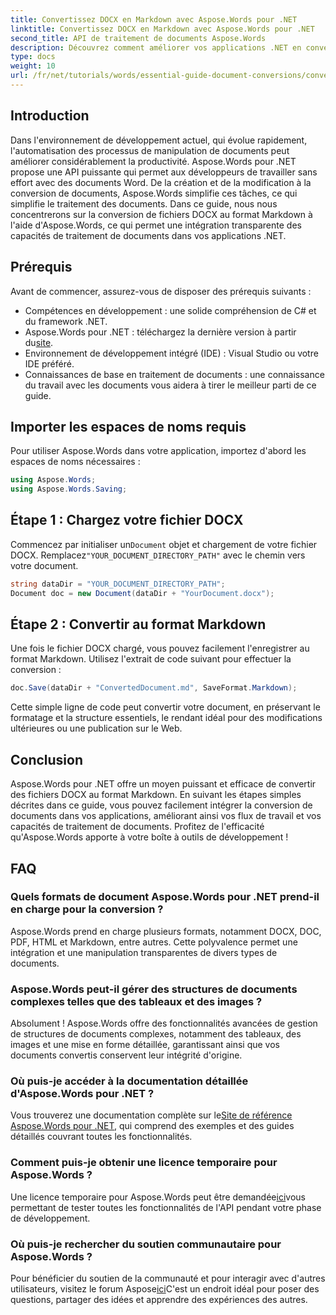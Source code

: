 ```yaml
---
title: Convertissez DOCX en Markdown avec Aspose.Words pour .NET
linktitle: Convertissez DOCX en Markdown avec Aspose.Words pour .NET
second_title: API de traitement de documents Aspose.Words
description: Découvrez comment améliorer vos applications .NET en convertissant de manière transparente des fichiers DOCX en Markdown à l'aide d'Aspose.Words pour .NET. Ce guide complet contient des instructions étape par étape et des FAQ.
type: docs
weight: 10
url: /fr/net/tutorials/words/essential-guide-document-conversions/convert-docx-to-markdown/
---
```

## Introduction

Dans l'environnement de développement actuel, qui évolue rapidement, l'automatisation des processus de manipulation de documents peut améliorer considérablement la productivité. Aspose.Words pour .NET propose une API puissante qui permet aux développeurs de travailler sans effort avec des documents Word. De la création et de la modification à la conversion de documents, Aspose.Words simplifie ces tâches, ce qui simplifie le traitement des documents. Dans ce guide, nous nous concentrerons sur la conversion de fichiers DOCX au format Markdown à l'aide d'Aspose.Words, ce qui permet une intégration transparente des capacités de traitement de documents dans vos applications .NET.

## Prérequis

Avant de commencer, assurez-vous de disposer des prérequis suivants :

- Compétences en développement : une solide compréhension de C# et du framework .NET.
-  Aspose.Words pour .NET : téléchargez la dernière version à partir du[site](https://releases.aspose.com/words/net/).
- Environnement de développement intégré (IDE) : Visual Studio ou votre IDE préféré.
- Connaissances de base en traitement de documents : une connaissance du travail avec les documents vous aidera à tirer le meilleur parti de ce guide.

## Importer les espaces de noms requis

Pour utiliser Aspose.Words dans votre application, importez d'abord les espaces de noms nécessaires :

```csharp
using Aspose.Words;
using Aspose.Words.Saving;
```

## Étape 1 : Chargez votre fichier DOCX

 Commencez par initialiser un`Document` objet et chargement de votre fichier DOCX. Remplacez`"YOUR_DOCUMENT_DIRECTORY_PATH"` avec le chemin vers votre document.

```csharp
string dataDir = "YOUR_DOCUMENT_DIRECTORY_PATH";
Document doc = new Document(dataDir + "YourDocument.docx");
```

## Étape 2 : Convertir au format Markdown

Une fois le fichier DOCX chargé, vous pouvez facilement l'enregistrer au format Markdown. Utilisez l'extrait de code suivant pour effectuer la conversion :

```csharp
doc.Save(dataDir + "ConvertedDocument.md", SaveFormat.Markdown);
```

Cette simple ligne de code peut convertir votre document, en préservant le formatage et la structure essentiels, le rendant idéal pour des modifications ultérieures ou une publication sur le Web.

## Conclusion

Aspose.Words pour .NET offre un moyen puissant et efficace de convertir des fichiers DOCX au format Markdown. En suivant les étapes simples décrites dans ce guide, vous pouvez facilement intégrer la conversion de documents dans vos applications, améliorant ainsi vos flux de travail et vos capacités de traitement de documents. Profitez de l'efficacité qu'Aspose.Words apporte à votre boîte à outils de développement !

## FAQ

### Quels formats de document Aspose.Words pour .NET prend-il en charge pour la conversion ?

Aspose.Words prend en charge plusieurs formats, notamment DOCX, DOC, PDF, HTML et Markdown, entre autres. Cette polyvalence permet une intégration et une manipulation transparentes de divers types de documents.

### Aspose.Words peut-il gérer des structures de documents complexes telles que des tableaux et des images ?

Absolument ! Aspose.Words offre des fonctionnalités avancées de gestion de structures de documents complexes, notamment des tableaux, des images et une mise en forme détaillée, garantissant ainsi que vos documents convertis conservent leur intégrité d'origine.

### Où puis-je accéder à la documentation détaillée d'Aspose.Words pour .NET ?

 Vous trouverez une documentation complète sur le[Site de référence Aspose.Words pour .NET](https://reference.aspose.com/words/net/), qui comprend des exemples et des guides détaillés couvrant toutes les fonctionnalités.

### Comment puis-je obtenir une licence temporaire pour Aspose.Words ?

 Une licence temporaire pour Aspose.Words peut être demandée[ici](https://purchase.conholdate.com/temporary-license/)vous permettant de tester toutes les fonctionnalités de l'API pendant votre phase de développement.

### Où puis-je rechercher du soutien communautaire pour Aspose.Words ?

 Pour bénéficier du soutien de la communauté et pour interagir avec d'autres utilisateurs, visitez le forum Aspose[ici](https://forum.aspose.com/c/words/8)C'est un endroit idéal pour poser des questions, partager des idées et apprendre des expériences des autres.